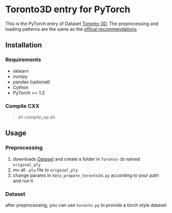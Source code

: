 # Toronto3D entry for PyTorch
This is the PyTorch entry of Dataset [Toronto-3D](https://github.com/WeikaiTan/Toronto-3D). The preprocessing and loading patterns are the same as the [offical recommendations](https://github.com/WeikaiTan/RandLA-Net)
## Installation
### Requirements
- sklearn
- numpy
- pandas (optional)
- Cython
- PyTorch >= 1.2
### Compile CXX
> sh compile_op.sh
## Usage
### Preprocessing
1. downloads [Dataset](https://github.com/WeikaiTan/Toronto-3D#-download) and create a folder in `Toronto-3D` named `original_ply`
2. mv all `.ply` file to `original_ply`
3. change params in `data_prepare_toronto3d.py` according to your path and run it
### Dataset
after preprocessing, you can use `toronto.py` to provide a torch style dataset